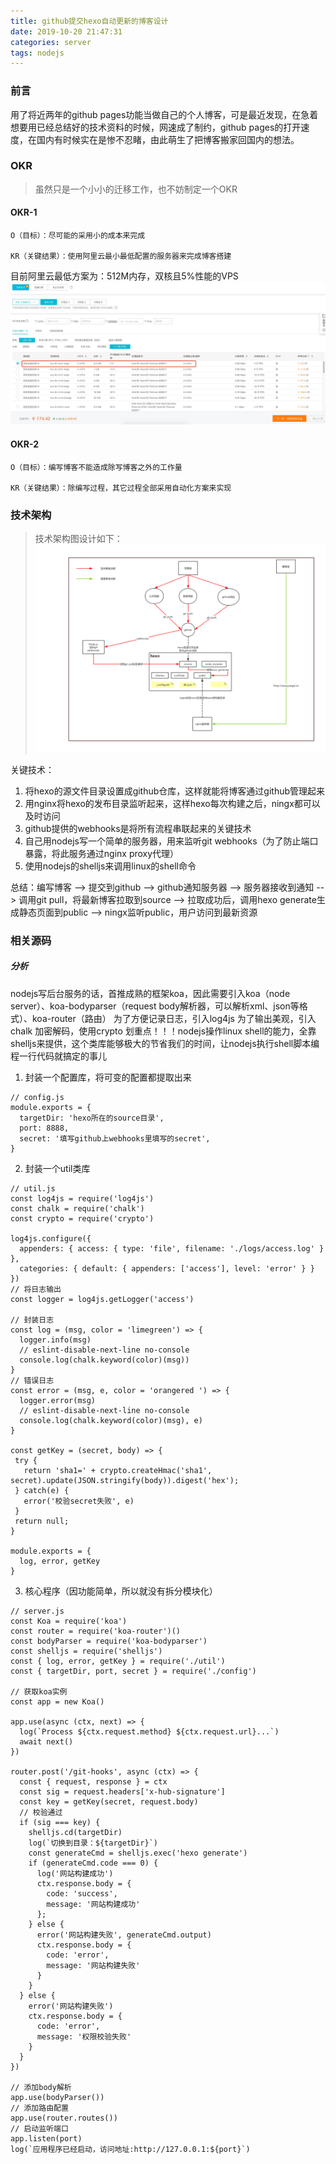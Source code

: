 ```yaml
---
title: github提交hexo自动更新的博客设计
date: 2019-10-20 21:47:31
categories: server
tags: nodejs
---
```


### 前言
用了将近两年的github pages功能当做自己的个人博客，可是最近发现，在急着想要用已经总结好的技术资料的时候，网速成了制约，github pages的打开速度，在国内有时候实在是惨不忍睹，由此萌生了把博客搬家回国内的想法。

### OKR
> 虽然只是一个小小的迁移工作，也不妨制定一个OKR
#### OKR-1
    O（目标）：尽可能的采用小的成本来完成

    KR（关键结果）：使用阿里云最小最低配置的服务器来完成博客搭建
    
  目前阿里云最低方案为：512M内存，双核且5%性能的VPS
  ![aliyun](/images/server/aliyun-server.jpg)


#### OKR-2
    O（目标）：编写博客不能造成除写博客之外的工作量

    KR（关键结果）：除编写过程，其它过程全部采用自动化方案来实现

### 技术架构
> 技术架构图设计如下：
![aliyun](/images/server/auto-blog.png)

关键技术：
1. 将hexo的源文件目录设置成github仓库，这样就能将博客通过github管理起来
2. 用nginx将hexo的发布目录监听起来，这样hexo每次构建之后，ningx都可以及时访问
3. github提供的webhooks是将所有流程串联起来的关键技术
4. 自己用nodejs写一个简单的服务器，用来监听git webhooks（为了防止端口暴露，将此服务通过nginx proxy代理）
5. 使用nodejs的shelljs来调用linux的shell命令

总结：编写博客 --> 提交到github --> github通知服务器 --> 服务器接收到通知 --> 调用git pull，将最新博客拉取到source --> 拉取成功后，调用hexo generate生成静态页面到public --> ningx监听public，用户访问到最新资源

### 相关源码

##### 分析
nodejs写后台服务的话，首推成熟的框架koa，因此需要引入koa（node server）、koa-bodyparser（request body解析器，可以解析xml、json等格式）、koa-router（路由）
为了方便记录日志，引入log4js
为了输出美观，引入chalk
加密解码，使用crypto
划重点！！！nodejs操作linux shell的能力，全靠shelljs来提供，这个类库能够极大的节省我们的时间，让nodejs执行shell脚本编程一行代码就搞定的事儿

1. 封装一个配置库，将可变的配置都提取出来

```
// config.js
module.exports = {
  targetDir: 'hexo所在的source目录',
  port: 8888,
  secret: '填写github上webhooks里填写的secret',
}
```

2. 封装一个util类库

```
// util.js
const log4js = require('log4js')
const chalk = require('chalk')
const crypto = require('crypto')

log4js.configure({
  appenders: { access: { type: 'file', filename: './logs/access.log' } },
  categories: { default: { appenders: ['access'], level: 'error' } }
})
// 将日志输出
const logger = log4js.getLogger('access')

// 封装日志
const log = (msg, color = 'limegreen') => {
  logger.info(msg)
  // eslint-disable-next-line no-console
  console.log(chalk.keyword(color)(msg))
}
// 错误日志
const error = (msg, e, color = 'orangered ') => {
  logger.error(msg)
  // eslint-disable-next-line no-console
  console.log(chalk.keyword(color)(msg), e)
}

const getKey = (secret, body) => {
 try {
   return 'sha1=' + crypto.createHmac('sha1', secret).update(JSON.stringify(body)).digest('hex');
 } catch(e) {
   error('校验secret失败', e)
 } 
 return null;
}

module.exports = {
  log, error, getKey
}
```

3. 核心程序（因功能简单，所以就没有拆分模块化）

```
// server.js
const Koa = require('koa')
const router = require('koa-router')()
const bodyParser = require('koa-bodyparser')
const shelljs = require('shelljs')
const { log, error, getKey } = require('./util')
const { targetDir, port, secret } = require('./config')

// 获取koa实例
const app = new Koa()

app.use(async (ctx, next) => {
  log(`Process ${ctx.request.method} ${ctx.request.url}...`)
  await next()
})

router.post('/git-hooks', async (ctx) => {
  const { request, response } = ctx
  const sig = request.headers['x-hub-signature']
  const key = getKey(secret, request.body)
  // 校验通过
  if (sig === key) {
    shelljs.cd(targetDir)
    log(`切换到目录：${targetDir}`)
    const generateCmd = shelljs.exec('hexo generate')
    if (generateCmd.code === 0) {
      log('网站构建成功')
      ctx.response.body = {
        code: 'success',
        message: '网站构建成功'
      };
    } else {
      error('网站构建失败', generateCmd.output)
      ctx.response.body = {
        code: 'error',
        message: '网站构建失败'
      }
    }
  } else {
    error('网站构建失败')
    ctx.response.body = {
      code: 'error',
      message: '权限校验失败'
    }
  }
})

// 添加body解析
app.use(bodyParser())
// 添加路由配置
app.use(router.routes())
// 启动监听端口
app.listen(port)
log(`应用程序已经启动，访问地址:http://127.0.0.1:${port}`)
```